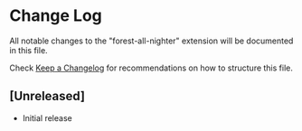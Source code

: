 # Change Log

All notable changes to the "forest-all-nighter" extension will be documented in this file.

Check [Keep a Changelog](http://keepachangelog.com/) for recommendations on how to structure this file.

## [Unreleased]

- Initial release
